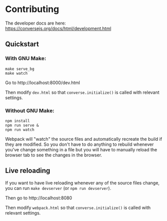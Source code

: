 # Contributing

The developer docs are here:
https://conversejs.org/docs/html/development.html

## Quickstart

### With GNU Make:

```
make serve_bg
make watch
```

Go to http://localhost:8000/dev.html

Then modify `dev.html` so that `converse.initialize()` is called with relevant settings.


### Without GNU Make:

```
npm install
npm run serve &
npm run watch
```

Webpack will "watch" the source files and automatically recreate the build if they
are modified. So you don't have to do anything to rebuild whenever you've
change something in a file but you will have to manually reload the browser tab
to see the changes in the browser.


## Live reloading

If you want to have live reloading whenever any of the source files change, you
can run ``make devserver`` (or ``npm run devserver``).

Then go to http://localhost:8080

Then modify `webpack.html` so that `converse.initialize()` is called with relevant settings.
